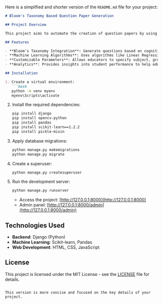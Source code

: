 Here is a simplified and shorter version of the `README.md` file for your project:

```markdown
# Bloom's Taxonomy Based Question Paper Generation

## Project Overview

This project aims to automate the creation of question papers by using Bloom's Taxonomy and machine learning techniques. The system helps educators generate questions across various cognitive levels, from basic recall to critical analysis, ensuring diverse and well-balanced assessments. The integration of machine learning algorithms allows for the automatic prediction of marks and categorization of questions based on cognitive complexity.

## Features

- **Bloom's Taxonomy Integration**: Generate questions based on cognitive levels (Remember, Understand, Apply, Analyze, Evaluate, Create).
- **Machine Learning Algorithms**: Uses algorithms like Linear Regression for mark prediction and Random Forest for Bloom's Taxonomy level prediction.
- **Customizable Parameters**: Allows educators to specify subject, grade level, difficulty, and topics covered.
- **Analytics**: Provides insights into student performance to help educators improve instructional strategies.

## Installation

1. Create a virtual environment:
   ```bash
   python -m venv myenv
   myenv\Scripts\activate
   ```

2. Install the required dependencies:
   ```bash
   pip install django
   pip install opencv-python
   pip install pandas
   pip install scikit-learn==1.2.2
   pip install pickle-mixin
   ```

3. Apply database migrations:
   ```bash
   python manage.py makemigrations
   python manage.py migrate
   ```

4. Create a superuser:
   ```bash
   python manage.py createsuperuser
   ```

5. Run the development server:
   ```bash
   python manage.py runserver
   ```

   - Access the project: [http://127.0.0.1:8000](http://127.0.0.1:8000)
   - Admin panel: [http://127.0.0.1:8000/admin](http://127.0.0.1:8000/admin)

## Technologies Used

- **Backend**: Django (Python)
- **Machine Learning**: Scikit-learn, Pandas
- **Web Development**: HTML, CSS, JavaScript

## License

This project is licensed under the MIT License - see the [LICENSE](LICENSE) file for details.
```

This version is more concise and focused on the key details of your project.
